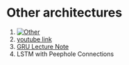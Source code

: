 # Other architectures
1. [![Other](http://img.youtube.com/vi/MsxFDuYlTuQ/0.jpg)](http://www.youtube.com/watch?v=MsxFDuYlTuQ)
1. [youtube link](https://www.youtube.com/watch?time_continue=7&v=MsxFDuYlTuQ)
1. [GRU Lecture Note](http://www.cs.toronto.edu/~guerzhoy/321/lec/W09/rnn_gated.pdf)
1. LSTM with Peephole Connections





















